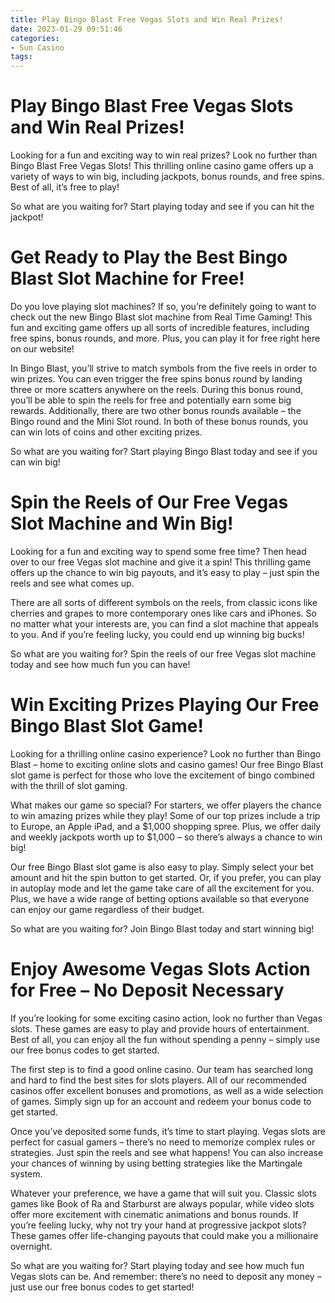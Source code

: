 ```yaml
---
title: Play Bingo Blast Free Vegas Slots and Win Real Prizes!
date: 2023-01-29 09:51:46
categories:
- Sun Casino
tags:
---
```



#  Play Bingo Blast Free Vegas Slots and Win Real Prizes!

Looking for a fun and exciting way to win real prizes? Look no further than Bingo Blast Free Vegas Slots! This thrilling online casino game offers up a variety of ways to win big, including jackpots, bonus rounds, and free spins. Best of all, it’s free to play!

So what are you waiting for? Start playing today and see if you can hit the jackpot!

#  Get Ready to Play the Best Bingo Blast Slot Machine for Free!

Do you love playing slot machines? If so, you’re definitely going to want to check out the new Bingo Blast slot machine from Real Time Gaming! This fun and exciting game offers up all sorts of incredible features, including free spins, bonus rounds, and more. Plus, you can play it for free right here on our website!

In Bingo Blast, you’ll strive to match symbols from the five reels in order to win prizes. You can even trigger the free spins bonus round by landing three or more scatters anywhere on the reels. During this bonus round, you’ll be able to spin the reels for free and potentially earn some big rewards. Additionally, there are two other bonus rounds available – the Bingo round and the Mini Slot round. In both of these bonus rounds, you can win lots of coins and other exciting prizes.

So what are you waiting for? Start playing Bingo Blast today and see if you can win big!

#  Spin the Reels of Our Free Vegas Slot Machine and Win Big!

Looking for a fun and exciting way to spend some free time? Then head over to our free Vegas slot machine and give it a spin! This thrilling game offers up the chance to win big payouts, and it’s easy to play – just spin the reels and see what comes up.

There are all sorts of different symbols on the reels, from classic icons like cherries and grapes to more contemporary ones like cars and iPhones. So no matter what your interests are, you can find a slot machine that appeals to you. And if you’re feeling lucky, you could end up winning big bucks!

So what are you waiting for? Spin the reels of our free Vegas slot machine today and see how much fun you can have!

#  Win Exciting Prizes Playing Our Free Bingo Blast Slot Game!

Looking for a thrilling online casino experience? Look no further than Bingo Blast – home to exciting online slots and casino games! Our free Bingo Blast slot game is perfect for those who love the excitement of bingo combined with the thrill of slot gaming.

What makes our game so special? For starters, we offer players the chance to win amazing prizes while they play! Some of our top prizes include a trip to Europe, an Apple iPad, and a $1,000 shopping spree. Plus, we offer daily and weekly jackpots worth up to $1,000 – so there’s always a chance to win big!

Our free Bingo Blast slot game is also easy to play. Simply select your bet amount and hit the spin button to get started. Or, if you prefer, you can play in autoplay mode and let the game take care of all the excitement for you. Plus, we have a wide range of betting options available so that everyone can enjoy our game regardless of their budget.

So what are you waiting for? Join Bingo Blast today and start winning big!

#  Enjoy Awesome Vegas Slots Action for Free – No Deposit Necessary

If you’re looking for some exciting casino action, look no further than Vegas slots. These games are easy to play and provide hours of entertainment. Best of all, you can enjoy all the fun without spending a penny – simply use our free bonus codes to get started.

The first step is to find a good online casino. Our team has searched long and hard to find the best sites for slots players. All of our recommended casinos offer excellent bonuses and promotions, as well as a wide selection of games. Simply sign up for an account and redeem your bonus code to get started.

Once you’ve deposited some funds, it’s time to start playing. Vegas slots are perfect for casual gamers – there’s no need to memorize complex rules or strategies. Just spin the reels and see what happens! You can also increase your chances of winning by using betting strategies like the Martingale system.

Whatever your preference, we have a game that will suit you. Classic slots games like Book of Ra and Starburst are always popular, while video slots offer more excitement with cinematic animations and bonus rounds. If you’re feeling lucky, why not try your hand at progressive jackpot slots? These games offer life-changing payouts that could make you a millionaire overnight.

So what are you waiting for? Start playing today and see how much fun Vegas slots can be. And remember: there’s no need to deposit any money – just use our free bonus codes to get started!